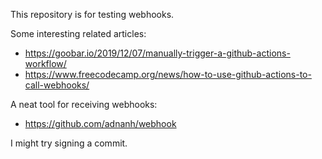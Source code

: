 This repository is for testing webhooks.

Some interesting related articles:

- https://goobar.io/2019/12/07/manually-trigger-a-github-actions-workflow/
- https://www.freecodecamp.org/news/how-to-use-github-actions-to-call-webhooks/

A neat tool for receiving webhooks:

- https://github.com/adnanh/webhook

I might try signing a commit.
